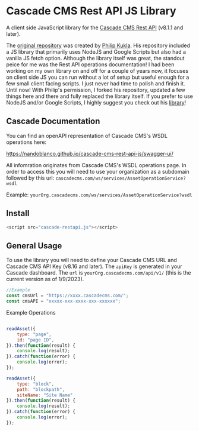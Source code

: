 # Cascade CMS Rest API JS Library

A client side JavaScript library for the [Cascade CMS Rest API](https://www.hannonhill.com/cascadecms/latest/developing-in-cascade/rest-api/index.html) (v8.1.1 and later). 

The [original repository](https://github.com/kuklaph/cascade-cms-api) was created by [Philip Kukla](https://github.com/kuklaph). His repository included a JS library that primarily uses NodeJS and Google Scripts but also had a vanilla JS fetch option. Although the library itself was great, the standout peice for me was the Rest API operations documentation! I had been working on my own library on and off for a couple of years now, it focuses on client side JS you can run without a lot of setup but useful enough for a few small client facing scripts. I just never had time to polish and finish it. Until now! With Philip's permission, I forked his repository, updated a few things here and there and fully replaced the library itself. If you prefer to use NodeJS and/or Google Scripts, I highly suggest you check out his [library](https://github.com/kuklaph/cascade-cms-api)!

## Cascade Documentation

You can find an openAPI representation of Cascade CMS's WSDL operations here:

https://nandoblanco.github.io/cascade-cms-rest-api-js/swagger-ui/

All infomration originates from Cascade CMS's WSDL operations page. In order to access this you will need to use your organization as a subdomain followed by this url: `cascadecms.com/ws/services/AssetOperationService?wsdl`

Example: `yourOrg.cascadecms.com/ws/services/AssetOperationService?wsdl`

## Install

```js
<script src="cascade-restapi.js"></script>
```

## General Usage

To use the library you will need to define your Cascade CMS URL and Cascade CMS API Key (v8.16 and later). The `apiKey` is generated in your Cascade dashboard. The `url` is `yourOrg.cascadecms.com/api/v1/` (this is the current version as of 1/9/2023).

```js
//Example
const cmsUrl = "https://xxxx.cascadecms.com/";
const cmsAPI = "xxxxx-xxx-xxxx-xxx-xxxxxx";
```

Example Operations

```js

readAsset({
    type: "page",
    id: "page ID",
}).then(function(result) {
    console.log(result);
}).catch(function(error) {
    console.log(error);
});

readAsset({
    type: "block",
    path: "blockpath",
    siteName: "Site Name"
}).then(function(result) {
    console.log(result);
}).catch(function(error) {
    console.log(error);
});


```